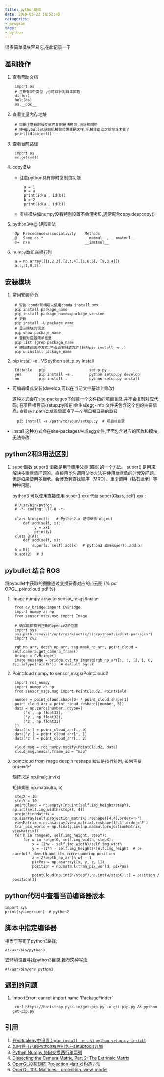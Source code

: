 ```yaml
---
title: python基础
date: 2020-05-22 16:52:49
categories:
- program
tags:
- python
---
```


很多简单模块容易忘,在此记录一下

## 基础操作

1. 查看帮助文档

        import os
        # 主要有3中类型 ,也可以针对具体函数
        dir(os)
        help(os) 
        os.__doc__
2. 查看变量内存地址

        # 需要注意有时候变量的复制是浅拷贝,地址相同的
        # 使用pybullet获取机械臂位置就是这样,机械臂运动之后地址才变了
        print(id(object))
3. 查看当前路径

        import os
        os.getcwd()
4. copy模块

	- 注意python具有即时复制的功能

			a = 1
			b = a
			print(id(a), id(b))
			b = 2
			print(id(a), id(b))

	- 有些模块如numpy没有特别设置不会深拷贝,通常配合copy.deepcopy()

5. python3中@
	矩阵乘法

		Op	Precedence/associativity	Methods
		@	Same as *					__matmul__, __rmatmul__
		@=	n/a							__imatmul__

6. numpy数组交换行列
    
        a = np.array([[1,2,3],[2,3,4],[1,6,5], [9,3,4]])
        a[:,[1,0,2]]
     		

## 安装模块

1. 常用安装命令

        # 安装 conda环境可以使用conda install xxx
        pip install package_name
        pip install package_name==package_version
        # 更新
        pip install -U package_name
        # 显示模块的信息
        pip show package_name
        # 查看对应包简单信息
        pip list |grep package_name
        # 卸载建议这种方式,不会会有残留文件(针对pip install -e .)
        pip uninstall package_name  

2. pip install -e . VS python setup.py install

        Editable   pip                    setup.py
        yes        pip install -e .       python setup.py develop    
        no         pip install .          python setup.py install   

- 可编辑模式安装(develop,可以在当前文件基础上修改)
  
  这种方式会在site-packages下创建一个文件指向项目目录,并不会复制对应代码;
  在项目根目录(setup.py所在)会生成egg-info 文件夹包含这个包的主要信息;
  查看sys.path会发现里面多了一个项目根目录的路径
  
        pip install -e /path/to/your/setup.py  # 项目根目录                  
- install 这种方式会在site-packages生成egg文件,里面包含对应的函数和模块,无法修改

## python2和3用法区别
1. super函数
    super() 函数是用于调用父类(超类)的一个方法。
    super() 是用来解决多重继承问题的，直接用类名调用父类方法在使用单继承的时候没问题，但是如果使用多继承，会涉及到查找顺序（MRO）、重复调用（钻石继承）等种种问题。
    
    python3 可以使用直接使用 super().xxx 代替 super(Class, self).xxx :
    
        #!/usr/bin/python
        # -*- coding: UTF-8 -*-
         
        class A(object):   # Python2.x 记得继承 object
            def add(self, x):
                 y = x+1
                 print(y)
        class B(A):
            def add(self, x):
                super(B, self).add(x)  # python3 直接super().add(x)
        b = B()
        b.add(2)  # 3

## pybullet 结合 ROS
将pybullet中获取的图像通过变换获得对应的点云图
{% pdf OPGL_pointcloud.pdf %}
1. Image  numpy array to sensor_msgs/Image
        
        from cv_bridge import CvBridge
        import numpy as np
        from sensor_msgs.msg import Image
        
        # 确保能都找到正确的opencv2的位置
        import sys
        sys.path.remove('/opt/ros/kinetic/lib/python2.7/dist-packages')
        import cv2
        
        rgb_np_arr, depth_np_arr, seg_mask_np_arr, point_cloud = self.camera.get_camera_frame()
        bridge = CvBridge()
        image_message = bridge.cv2_to_imgmsg(rgb_np_arr[:, :, [2, 1, 0, 3]].astype('uint8'))  # default bgra8
        
2. Pointcloud numpy to sensor_msgs/PointCloud2     
    
        import ros_numpy
        import numpy as np
        from sensor_msgs.msg import PointCloud2, PointField
        
        number = point_cloud.shape[0] * point_cloud.shape[1]
        point_cloud_arr = point_cloud.reshape([number, 3])
        data = np.zeros(number, dtype=[
            ('x', np.float32),
            ('y', np.float32),
            ('z', np.float32)
        ])
        data['x'] = point_cloud_arr[:, 0]
        data['y'] = point_cloud_arr[:, 1]
        data['z'] = point_cloud_arr[:, 2]

        cloud_msg = ros_numpy.msgify(PointCloud2, data)
        cloud_msg.header.frame_id = "map"
        
3. pointcloud from image deepth
    reshape 默认是按行排列, 按列需要order='F'
    
    矩阵求逆 np.linalg.inv(x)
    
    矩阵乘积 np.matmul(a, b)
        
        stepX = 10
        stepY = 10
        pointCloud = np.empty([np.int(self.img_height/stepY), np.int(self.img_width/stepX), 4])
        projectionMatrix = np.asarray(self.projection_matrix).reshape([4,4],order='F')
        viewMatrix = np.asarray(view_matrix).reshape([4,4],order='F')
        tran_pix_world = np.linalg.inv(np.matmul(projectionMatrix, viewMatrix))
        for h in range(0, self.img_height, stepY):
            for w in range(0, self.img_width, stepX):
                x = (2*w - self.img_width)/self.img_width
                y = -(2*h - self.img_height)/self.img_height  # be careful！ deepth and its corresponding position
                z = 2*depth_np_arr[h,w] - 1
                pixPos = np.asarray([x, y, z, 1])
                position = np.matmul(tran_pix_world, pixPos)

                pointCloud[np.int(h/stepY),np.int(w/stepX),:] = position / position[3]          

## python代码中查看当前编译器版本
        
    import sys
    print(sys.version)  # python2      

## 脚本中指定编译器
相当于写死了python3路径;

    #!/usr/bin/python3
去环境设置寻找python3目录,推荐这种写法
    
    #!/usr/bin/env python3      

## 遇到的问题
1. ImportError: cannot import name 'PackageFinder'

        curl https://bootstrap.pypa.io/get-pip.py -o get-pip.py && python get-pip.py
    

## 引用

1. [在virtualenv中设置：`pip install -e .` vs `python setup.py install`](https://www.jb51.cc/python/241778.html)
2. [如何将自己的Python程序打包--setuptools详解](https://www.jianshu.com/p/9a54e9f3e059)
3. [Python Numpy 如何交换两行和两列](https://blog.csdn.net/qq_35356840/article/details/88557912)
4. [Dissecting the Camera Matrix, Part 2: The Extrinsic Matrix](http://ksimek.github.io/2012/08/22/extrinsic/)
5. [OpenGL投影矩阵(Projection Matrix)构造方法](https://zhuanlan.zhihu.com/p/73034007)
6. [OpenGL 101: Matrices - projection, view, model](https://solarianprogrammer.com/2013/05/22/opengl-101-matrices-projection-view-model/)
